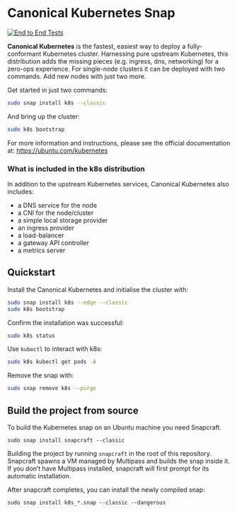 # Canonical Kubernetes Snap
[![End to End Tests](https://github.com/canonical/k8s-snap/actions/workflows/e2e.yaml/badge.svg)](https://github.com/canonical/k8s-snap/actions/workflows/e2e.yaml)

**Canonical Kubernetes** is the fastest, easiest way to deploy a fully-conformant Kubernetes cluster. Harnessing pure upstream Kubernetes, this distribution adds the missing pieces (e.g. ingress, dns, networking) for a zero-ops experience. For single-node clusters it can be deployed with two commands. Add new nodes with just two more. 

Get started in just two commands:
```bash
sudo snap install k8s --classic
```

And bring up the cluster:
```bash
sudo k8s bootstrap
```

For more information and instructions, please see the official documentation at: https://ubuntu.com/kubernetes

### What is included in the k8s distribution

In addition to the upstream Kubernetes services, Canonical Kubernetes also includes:

- a DNS service for the node
- a CNI for the node/cluster
- a simple local storage provider
- an ingress provider
- a load-balancer
- a gateway API controller
- a metrics server


## Quickstart

Install the Canonical Kubernetes and initialise the cluster with:

```bash
sudo snap install k8s --edge --classic
sudo k8s bootstrap
```

Confirm the installation was successful:

```bash
sudo k8s status
```

Use `kubectl` to interact with k8s:

```bash
sudo k8s kubectl get pods -A
```

Remove the snap with:

```bash
sudo snap remove k8s --purge
```


## Build the project from source

To build the Kubernetes snap on an Ubuntu machine you need Snapcraft.

```
sudo snap install snapcraft --classic
```

Building the project by running `snapcraft` in the root of this repository. Snapcraft spawns a VM managed by Multipass and builds the snap inside it. If you don’t have Multipass installed, snapcraft will first prompt for its automatic installation.

After snapcraft completes, you can install the newly compiled snap:

```
sudo snap install k8s_*.snap --classic --dangerous
```
